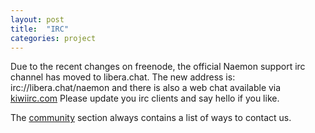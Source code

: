 ```yaml
---
layout: post
title:  "IRC"
categories: project
---
```


Due to the recent changes on freenode, the official Naemon support irc channel has moved to libera.chat.
The new address is: irc://libera.chat/naemon and there is also a web chat available via
[kiwiirc.com](https://kiwiirc.com/nextclient/irc.libera.chat/#naemon)
Please update you irc clients and say hello if you like.

The [community](/community/) section always contains a list of ways to contact us.
